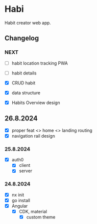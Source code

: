 # Habi

Habit creator web app.

## Changelog

### NEXT

- [ ] habit location tracking PWA
- [ ] habit details


- [x] CRUD habit
- [x] data structure
- [x] Habits Overview design

## 26.8.2024

- [x] proper feat <> home <> landing routing
- [x] navigation rail design

### 25.8.2024

- [x] auth0
  - [x] client
  - [x] server

### 24.8.2024
- [x] nx init
- [x] go install
- [x] Angular
  - [x] CDK, material
    - [x] custom theme